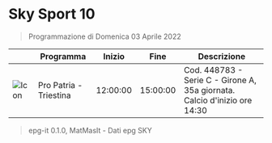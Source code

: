 # Sky Sport 10
> Programmazione di Domenica 03 Aprile 2022

||Programma|Inizio|Fine|Descrizione|
|---|---|---|---|---|
|![Icon](https://guidatv.sky.it/uuid/5f8cb7da-2824-44e8-ab3c-fbc7c8f014e6/cover?md5ChecksumParam=b153484930d269bcf51f344aad56f9d9)|Pro Patria - Triestina|12:00:00|15:00:00|Cod. 448783 - Serie C - Girone A, 35a giornata. Calcio d&#039;inizio ore 14:30



 > epg-it 0.1.0, MatMasIt - Dati epg SKY
